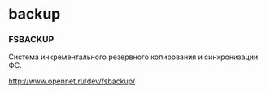 backup
======

### FSBACKUP
Cистема инкрементального резервного копирования и синхронизации ФС.

<http://www.opennet.ru/dev/fsbackup/>
